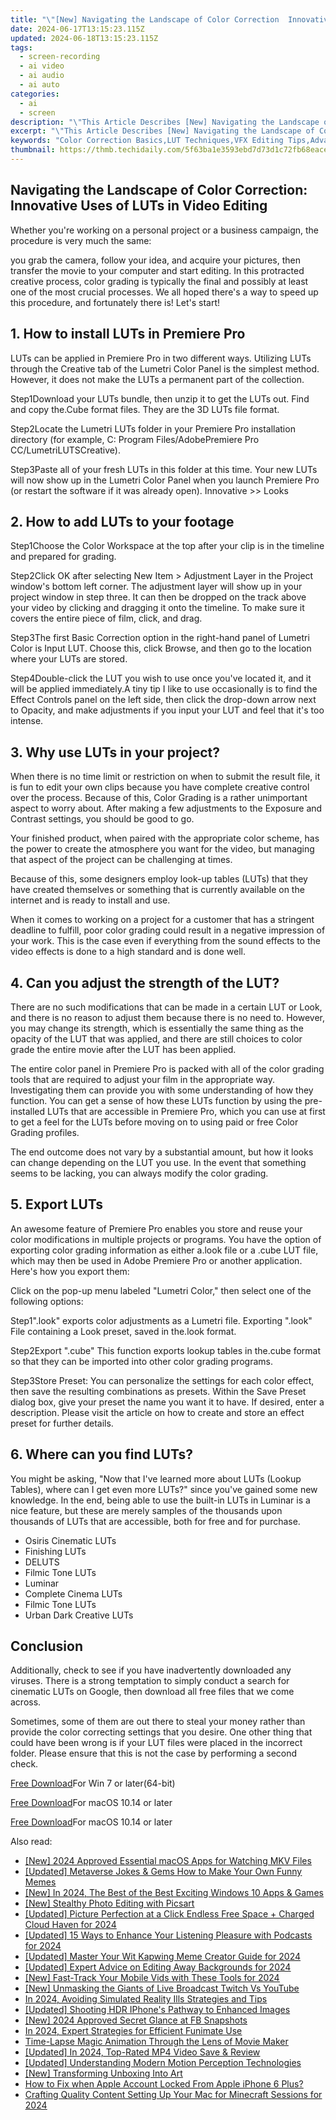 ```yaml
---
title: "\"[New] Navigating the Landscape of Color Correction  Innovative Uses of LUTs in Video Editing for 2024\""
date: 2024-06-17T13:15:23.115Z
updated: 2024-06-18T13:15:23.115Z
tags: 
  - screen-recording
  - ai video
  - ai audio
  - ai auto
categories: 
  - ai
  - screen
description: "\"This Article Describes [New] Navigating the Landscape of Color Correction: Innovative Uses of LUTs in Video Editing for 2024\""
excerpt: "\"This Article Describes [New] Navigating the Landscape of Color Correction: Innovative Uses of LUTs in Video Editing for 2024\""
keywords: "Color Correction Basics,LUT Techniques,VFX Editing Tips,Advanced Color Grading,LUTs in Video Editing,Creative Coloring Methods,Color Management Strategies"
thumbnail: https://thmb.techidaily.com/5f63ba1e3593ebd7d73d1c72fb68eace0cd63a5c8a537d585a504e6de4ee75de.jpg
---
```


## Navigating the Landscape of Color Correction: Innovative Uses of LUTs in Video Editing

Whether you're working on a personal project or a business campaign, the procedure is very much the same:

you grab the camera, follow your idea, and acquire your pictures, then transfer the movie to your computer and start editing. In this protracted creative process, color grading is typically the final and possibly at least one of the most crucial processes. We all hoped there's a way to speed up this procedure, and fortunately there is! Let's start!

## 1\. How to install LUTs in Premiere Pro

LUTs can be applied in Premiere Pro in two different ways. Utilizing LUTs through the Creative tab of the Lumetri Color Panel is the simplest method. However, it does not make the LUTs a permanent part of the collection.

Step1Download your LUTs bundle, then unzip it to get the LUTs out. Find and copy the.Cube format files. They are the 3D LUTs file format.

Step2Locate the Lumetri LUTs folder in your Premiere Pro installation directory (for example, C: Program Files/AdobePremiere Pro CC/LumetriLUTSCreative).

Step3Paste all of your fresh LUTs in this folder at this time. Your new LUTs will now show up in the Lumetri Color Panel when you launch Premiere Pro (or restart the software if it was already open). Innovative >> Looks

## 2\. How to add LUTs to your footage

Step1Choose the Color Workspace at the top after your clip is in the timeline and prepared for grading.

Step2Click OK after selecting New Item > Adjustment Layer in the Project window's bottom left corner. The adjustment layer will show up in your project window in step three. It can then be dropped on the track above your video by clicking and dragging it onto the timeline. To make sure it covers the entire piece of film, click, and drag.

Step3The first Basic Correction option in the right-hand panel of Lumetri Color is Input LUT. Choose this, click Browse, and then go to the location where your LUTs are stored.

Step4Double-click the LUT you wish to use once you've located it, and it will be applied immediately.A tiny tip I like to use occasionally is to find the Effect Controls panel on the left side, then click the drop-down arrow next to Opacity, and make adjustments if you input your LUT and feel that it's too intense.

## 3\. Why use LUTs in your project?

When there is no time limit or restriction on when to submit the result file, it is fun to edit your own clips because you have complete creative control over the process. Because of this, Color Grading is a rather unimportant aspect to worry about. After making a few adjustments to the Exposure and Contrast settings, you should be good to go.

Your finished product, when paired with the appropriate color scheme, has the power to create the atmosphere you want for the video, but managing that aspect of the project can be challenging at times.

Because of this, some designers employ look-up tables (LUTs) that they have created themselves or something that is currently available on the internet and is ready to install and use.

When it comes to working on a project for a customer that has a stringent deadline to fulfill, poor color grading could result in a negative impression of your work. This is the case even if everything from the sound effects to the video effects is done to a high standard and is done well.

## 4\. Can you adjust the strength of the LUT?

There are no such modifications that can be made in a certain LUT or Look, and there is no reason to adjust them because there is no need to. However, you may change its strength, which is essentially the same thing as the opacity of the LUT that was applied, and there are still choices to color grade the entire movie after the LUT has been applied.

The entire color panel in Premiere Pro is packed with all of the color grading tools that are required to adjust your film in the appropriate way. Investigating them can provide you with some understanding of how they function. You can get a sense of how these LUTs function by using the pre-installed LUTs that are accessible in Premiere Pro, which you can use at first to get a feel for the LUTs before moving on to using paid or free Color Grading profiles.

The end outcome does not vary by a substantial amount, but how it looks can change depending on the LUT you use. In the event that something seems to be lacking, you can always modify the color grading.

## 5\. Export LUTs

An awesome feature of Premiere Pro enables you store and reuse your color modifications in multiple projects or programs. You have the option of exporting color grading information as either a.look file or a .cube LUT file, which may then be used in Adobe Premiere Pro or another application. Here's how you export them:

Click on the pop-up menu labeled "Lumetri Color," then select one of the following options:

Step1".look" exports color adjustments as a Lumetri file. Exporting ".look" File containing a Look preset, saved in the.look format.

Step2Export ".cube" This function exports lookup tables in the.cube format so that they can be imported into other color grading programs.

Step3Store Preset: You can personalize the settings for each color effect, then save the resulting combinations as presets. Within the Save Preset dialog box, give your preset the name you want it to have. If desired, enter a description. Please visit the article on how to create and store an effect preset for further details.

## 6\. Where can you find LUTs?

You might be asking, "Now that I've learned more about LUTs (Lookup Tables), where can I get even more LUTs?" since you've gained some new knowledge. In the end, being able to use the built-in LUTs in Luminar is a nice feature, but these are merely samples of the thousands upon thousands of LUTs that are accessible, both for free and for purchase.

* Osiris Cinematic LUTs
* Finishing LUTs
* DELUTS
* Filmic Tone LUTs
* Luminar
* Complete Cinema LUTs
* Filmic Tone LUTs
* Urban Dark Creative LUTs

## Conclusion

Additionally, check to see if you have inadvertently downloaded any viruses. There is a strong temptation to simply conduct a search for cinematic LUTs on Google, then download all free files that we come across.

Sometimes, some of them are out there to steal your money rather than provide the color correcting settings that you desire. One other thing that could have been wrong is if your LUT files were placed in the incorrect folder. Please ensure that this is not the case by performing a second check.

[Free Download](https://tools.techidaily.com/wondershare/filmora/download/)For Win 7 or later(64-bit)

[Free Download](https://tools.techidaily.com/wondershare/filmora/download/)For macOS 10.14 or later

[Free Download](https://tools.techidaily.com/wondershare/filmora/download/)For macOS 10.14 or later

<ins class="adsbygoogle"
     style="display:block"
     data-ad-format="autorelaxed"
     data-ad-client="ca-pub-7571918770474297"
     data-ad-slot="1223367746"></ins>

<ins class="adsbygoogle"
     style="display:block"
     data-ad-format="autorelaxed"
     data-ad-client="ca-pub-7571918770474297"
     data-ad-slot="1223367746"></ins>



<ins class="adsbygoogle"
     style="display:block"
     data-ad-client="ca-pub-7571918770474297"
     data-ad-slot="8358498916"
     data-ad-format="auto"
     data-full-width-responsive="true"></ins>


<span class="atpl-alsoreadstyle">Also read:</span>
<div><ul>
<li><a href="https://fox-cloud.techidaily.com/new-2024-approved-essential-macos-apps-for-watching-mkv-files/"><u>[New] 2024 Approved  Essential macOS Apps for Watching MKV Files</u></a></li>
<li><a href="https://fox-cloud.techidaily.com/updated-metaverse-jokes-and-gems-how-to-make-your-own-funny-memes/"><u>[Updated] Metaverse Jokes & Gems  How to Make Your Own Funny Memes</u></a></li>
<li><a href="https://fox-cloud.techidaily.com/new-in-2024-the-best-of-the-best-exciting-windows-10-apps-and-games/"><u>[New] In 2024, The Best of the Best  Exciting Windows 10 Apps & Games</u></a></li>
<li><a href="https://fox-cloud.techidaily.com/new-stealthy-photo-editing-with-picsart/"><u>[New] Stealthy Photo Editing with Picsart</u></a></li>
<li><a href="https://fox-cloud.techidaily.com/updated-picture-perfection-at-a-click-endless-free-space-plus-charged-cloud-haven-for-2024/"><u>[Updated] Picture Perfection at a Click  Endless Free Space + Charged Cloud Haven for 2024</u></a></li>
<li><a href="https://fox-cloud.techidaily.com/updated-15-ways-to-enhance-your-listening-pleasure-with-podcasts-for-2024/"><u>[Updated] 15 Ways to Enhance Your Listening Pleasure with Podcasts for 2024</u></a></li>
<li><a href="https://fox-cloud.techidaily.com/updated-master-your-wit-kapwing-meme-creator-guide-for-2024/"><u>[Updated] Master Your Wit  Kapwing Meme Creator Guide for 2024</u></a></li>
<li><a href="https://fox-cloud.techidaily.com/updated-expert-advice-on-editing-away-backgrounds-for-2024/"><u>[Updated] Expert Advice on Editing Away Backgrounds for 2024</u></a></li>
<li><a href="https://fox-cloud.techidaily.com/new-fast-track-your-mobile-vids-with-these-tools-for-2024/"><u>[New] Fast-Track Your Mobile Vids with These Tools for 2024</u></a></li>
<li><a href="https://fox-cloud.techidaily.com/new-unmasking-the-giants-of-live-broadcast-twitch-vs-youtube/"><u>[New] Unmasking the Giants of Live Broadcast  Twitch Vs YouTube</u></a></li>
<li><a href="https://extra-tips.techidaily.com/in-2024-avoiding-simulated-reality-ills-strategies-and-tips/"><u>In 2024, Avoiding Simulated Reality Ills  Strategies and Tips</u></a></li>
<li><a href="https://extra-approaches.techidaily.com/updated-shooting-hdr-iphones-pathway-to-enhanced-images/"><u>[Updated] Shooting HDR  IPhone's Pathway to Enhanced Images</u></a></li>
<li><a href="https://facebook-clips.techidaily.com/new-2024-approved-secret-glance-at-fb-snapshots/"><u>[New] 2024 Approved  Secret Glance at FB Snapshots</u></a></li>
<li><a href="https://some-techniques.techidaily.com/in-2024-expert-strategies-for-efficient-funimate-use/"><u>In 2024, Expert Strategies for Efficient Funimate Use</u></a></li>
<li><a href="https://extra-hints.techidaily.com/time-lapse-magic-animation-through-the-lens-of-movie-maker/"><u>Time-Lapse Magic  Animation Through the Lens of Movie Maker</u></a></li>
<li><a href="https://screen-video-capture.techidaily.com/updated-in-2024-top-rated-mp4-video-save-and-review/"><u>[Updated] In 2024, Top-Rated MP4 Video Save & Review</u></a></li>
<li><a href="https://some-guidance.techidaily.com/updated-understanding-modern-motion-perception-technologies/"><u>[Updated] Understanding Modern Motion Perception Technologies</u></a></li>
<li><a href="https://some-approaches.techidaily.com/new-transforming-unboxing-into-art/"><u>[New] Transforming Unboxing Into Art</u></a></li>
<li><a href="https://apple-account.techidaily.com/how-to-fix-when-apple-account-locked-from-apple-iphone-6-plus-by-drfone-ios/"><u>How to Fix when Apple Account Locked From Apple iPhone 6 Plus?</u></a></li>
<li><a href="https://screen-recording.techidaily.com/crafting-quality-content-setting-up-your-mac-for-minecraft-sessions-for-2024/"><u>Crafting Quality Content  Setting Up Your Mac for Minecraft Sessions for 2024</u></a></li>
</ul></div>
